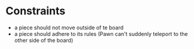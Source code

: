 # Constraints
- a piece should not move outside of te board 
- a piece should adhere to its rules (Pawn can't suddenly teleport to the other side of the board)